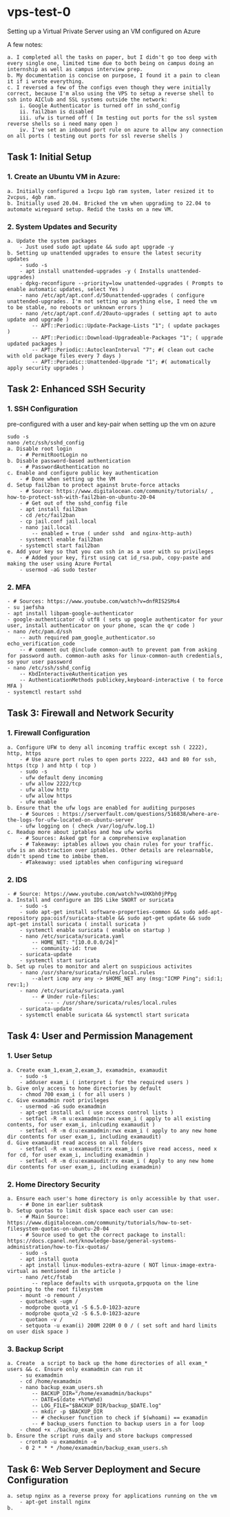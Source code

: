 # vps-test-0
Setting up a Virtual Private Server using an VM configured on Azure

A few notes:  

    a. I completed all the tasks on paper, but I didn't go too deep with every single one, limited time due to both being on campus doing an internship as well as campus interview prep. 
    b. My documentation is concise on purpose, I found it a pain to clean it if i wrote everything.  
    c. I reversed a few of the configs even though they were initially correct, because I'm also using the VPS to setup a reverse shell to ssh into AIClub and SSL systems outside the network:  
        i. Google Authenticator is turned off in sshd_config  
        ii. fail2ban is disabled
        iii. ufw is turned off ( Im testing out ports for the ssl system reverse shells so i need many open )
        iv. I've set an inbound port rule on azure to allow any connection on all ports ( testing out ports for ssl reverse shells )
        

## Task 1: Initial Setup

### 1. Create an Ubuntu VM in Azure:
    a. Initially configured a 1vcpu 1gb ram system, later resized it to 2vcpus, 4gb ram.  
    b. Initially used 20.04. Bricked the vm when upgrading to 22.04 to automate wireguard setup. Redid the tasks on a new VM.

### 2. System Updates and Security  
    a. Update the system packages  
        - Just used sudo apt update && sudo apt upgrade -y  
    b. Setting up unattended upgrades to ensure the latest security updates  
        - sudo -s    
        - apt install unattended-upgrades -y ( Installs unattended-upgrades)  
        - dpkg-reconfigure --priority=low unattended-upgrades ( Prompts to enable automatic updates, select Yes )
        - nano /etc/apt/apt.conf.d/50unattended-upgrades ( configure unattended-upgrades. I'm not setting up anything else, I need the vm to be stable, no reboots or unknown errors )
        - nano /etc/apt/apt.conf.d/20auto-upgrades ( setting apt to auto update and upgrade )
            -- APT::Periodic::Update-Package-Lists "1"; ( update packages )
            -- APT::Periodic::Download-Upgradeable-Packages "1"; ( upgrade updated packages )
            -- APT::Periodic::AutocleanInterval "7"; #( clean out cache with old package files every 7 days )
            -- APT::Periodic::Unattended-Upgrade "1"; #( automatically apply security upgrades )
        

## Task 2: Enhanced SSH Security
### 1. SSH Configuration
pre-configured with a user and key-pair when setting up the vm on azure

    sudo -s
    nano /etc/ssh/sshd_config
    a. Disable root login 
        - # PermitRootLogin no
    b. Disable password-based authentication
        - # PasswordAuthentication no
    c. Enable and configure public key authentication
        - # Done when setting up the VM
    d. Setup fail2ban to protect against brute-force attacks
        - # Source: https://www.digitalocean.com/community/tutorials/ , how-to-protect-ssh-with-fail2ban-on-ubuntu-20-04
        - # Get out of the sshd_config file
        - apt install fail2ban
        - cd /etc/fail2ban
        - cp jail.conf jail.local
        - nano jail.local
            -- enabled = true ( under sshd  and nginx-http-auth)
        - systemctl enable fail2ban
        - systemctl start fail2ban
    e. Add your key so that you can ssh in as a user with su privileges
        - # Added your key, first using cat id_rsa.pub, copy-paste and making the user using Azure Portal
        - usermod -aG sudo tester
### 2. MFA
    - # Sources: https://www.youtube.com/watch?v=dnfRIS2SMs4
    - su jaefsha
    - apt install libpam-google-authenticator
    - google-authenticator -Q utf8 ( sets up google authenticator for your user, install authenticator on your phone, scan the qr code ) 
    - nano /etc/pam.d/ssh
        -- auth required pam_google_authenticator.so echo_verification_code
        -- # comment out @include common-auth to prevent pam from asking for password auth. common-auth asks for linux-common-auth credentials, so your user password
    - nano /etc/ssh/sshd_config
        -- KbdInteractiveAuthentication yes
        -- AuthenticationMethods publickey,keyboard-interactive ( to force MFA )
    - systemctl restart sshd

## Task 3: Firewall and Network Security

### 1. Firewall Configuration
    a. Configure UFW to deny all incoming traffic except ssh ( 2222), http, https
        - # Use azure port rules to open ports 2222, 443 and 80 for ssh, https (tcp ) and http ( tcp )
        - sudo -s
        - ufw default deny incoming
        - ufw allow 2222/tcp
        - ufw allow http
        - ufw allow https
        - ufw enable
    b. Ensure that the ufw logs are enabled for auditing purposes
        - # Sources : https://serverfault.com/questions/516838/where-are-the-logs-for-ufw-located-on-ubuntu-server  
        - ufw logging on ( check /var/log/ufw.log.1)
    c. Readup more about iptables and how ufw works
        - # Sources: Asked gpt for a comprehensive explanation
        - # Takeaway: iptables allows you chain rules for your traffic. ufw is an abstraction over iptables. Other details are relearnable, didn't spend time to imbibe them.
        - #Takeaway: used iptables when configuring wireguard
### 2. IDS
    - # Source: https://www.youtube.com/watch?v=UXKbh0jPPpg
    a. Install and configure an IDS Like SNORT or suricata
        - sudo -s
        - sudo apt-get install software-properties-common && sudo add-apt-repository ppa:oisf/suricata-stable && sudo apt-get update && sudo apt-get install suricata ( install suricata ) 
        - systemctl enable suricata ( enable on startup )
        - nano /etc/suricata/suricata.yaml
            -- HOME_NET: "[10.0.0.0/24]"
            -- community-id: true
        - suricata-update
        - systemctl start suricata
    b. Set up rules to monitor and alert on suspicious activites 
        - nano /usr/share/suricata/rules/local.rules
            --alert icmp any any -> $HOME_NET any (msg:"ICMP Ping"; sid:1; rev:1;)
        - nano /etc/suricata/suricata.yaml
            -- # Under rule-files:
                --- - /usr/share/suricata/rules/local.rules
        - suricata-update
        - systemctl enable suricata && systemctl start suricata
## Task 4: User and Permission Management

### 1. User Setup
    a. Create exam_1,exam_2,exam_3, examadmin, examaudit
        - sudo -s
        - adduser exam_i ( interpret i for the required users )
    b. Give only access to home directories by default
        - chmod 700 exam_i ( for all users )
    c. Give examadmin root privileges
        - usermod -aG sudo examadmin
        - apt-get install acl ( use access control lists )
        - setfacl -R -m u:examadmin:rwx exam_i ( apply to all existing contents, for user exam_i, inlcuding examaudit )
        - setfacl -R -m d:u:examadmin:rwx exam_i ( apply to any new home dir contents for user exam_i, including examaudit)
    d. Give examaudit read access on all folders
        - setfacl -R -m u:examaudit:rx exam_i ( give read access, need x for cd, for user exam_i, including examadmin )
        - setfacl -R -m d:u:examaudit:rx exam_i ( Apply to any new home dir contents for user exam_i, including examadmin)
### 2. Home Directory Security
    a. Ensure each user's home directory is only accessible by that user. 
        - # Done in earlier subtask
    b. Setup quotas to limit disk space each user can use:
        - # Main Source: https://www.digitalocean.com/community/tutorials/how-to-set-filesystem-quotas-on-ubuntu-20-04
        - # Source used to get the correct package to install: https://docs.cpanel.net/knowledge-base/general-systems-administration/how-to-fix-quotas/
        - sudo -s
        - apt install quota
        - apt install linux-modules-extra-azure ( NOT linux-image-extra-virtual as mentioned in the article )
        - nano /etc/fstab
            -- replace defaults with usrquota,grpquota on the line pointing to the root filesystem
        - mount -o remount /
        - quotacheck -ugm /
        - modprobe quota_v1 -S 6.5.0-1023-azure
        - modprobe quota_v2 -S 6.5.0-1023-azure
        - quotaon -v /
        - setquota -u exam(i) 200M 220M 0 0 / ( set soft and hard limits on user disk space )

### 3. Backup Script
    a. Create  a script to back up the home directories of all exam_* users && c. Ensure only examadmin can run it
        - su examadmin
        - cd /home/examadmin
        - nano backup_exam_users.sh
            -- BACKUP_DIR="/home/examadmin/backups"
            -- DATE=$(date +%Y%m%d)
            -- LOG_FILE="$BACKUP_DIR/backup_$DATE.log"
            -- mkdir -p $BACKUP_DIR
            -- # checkuser function to check if $(whoami) == examadin
            -- # backup_users function to backup users in a for loop
        - chmod +x ./backup_exam_users.sh
    b. Ensure the script runs daily and store backups compressed
        - crontab -u examadmin -e
        - 0 2 * * * /home/examadmin/backup_exam_users.sh
## Task 6: Web Server Deployment and Secure Configuration
    a. setup nginx as a reverse proxy for applications running on the vm
        - apt-get install nginx
    b. 

        
        
        
        
    
        
            

